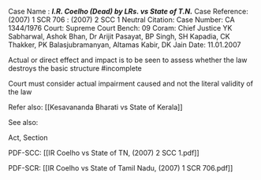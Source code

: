 Case Name : ***I.R. Coelho (Dead) by LRs. vs State of T.N.***
Case Reference: (2007) 1 SCR 706 :  (2007) 2 SCC 1
Neutral Citation:
Case Number: CA 1344/1976
Court: Supreme Court
Bench: 09
Coram: Chief Justice YK Sabharwal, Ashok Bhan, Dr Arijit Pasayat, BP Singh, SH Kapadia, CK Thakker, PK Balasjubramanyan, Altamas Kabir, DK Jain
Date: 11.01.2007

Actual or direct effect and impact is to be seen to assess whether the law destroys the basic structure #incomplete 

Court must consider actual impairment caused and not the literal validity of the law

Refer also:
[[Kesavananda Bharati vs State of Kerala]]


See also:
 
Act, Section

PDF-SCC:
[[IR Coelho vs State of TN, (2007) 2 SCC 1.pdf]]

PDF-SCR:
[[IR Coelho vs State of Tamil Nadu, (2007) 1 SCR 706.pdf]]